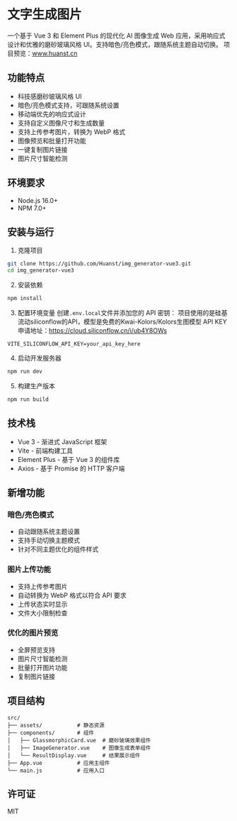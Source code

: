 # 文字生成图片

一个基于 Vue 3 和 Element Plus 的现代化 AI 图像生成 Web 应用，采用响应式设计和优雅的磨砂玻璃风格 UI。支持暗色/亮色模式，跟随系统主题自动切换。
项目预览：www.huanst.cn

## 功能特点

- 科技感磨砂玻璃风格 UI
- 暗色/亮色模式支持，可跟随系统设置
- 移动端优先的响应式设计
- 支持自定义图像尺寸和生成数量
- 支持上传参考图片，转换为 WebP 格式
- 图像预览和批量打开功能
- 一键复制图片链接
- 图片尺寸智能检测

## 环境要求

- Node.js 16.0+
- NPM 7.0+

## 安装与运行

1. 克隆项目

```bash
git clone https://github.com/Huanst/img_generator-vue3.git
cd img_generator-vue3
```

2. 安装依赖

```bash
npm install
```

3. 配置环境变量
   创建`.env.local`文件并添加您的 API 密钥：
   项目使用的是硅基流动siliconflow的API，模型是免费的Kwai-Kolors/Kolors生图模型
   API KEY申请地址：https://cloud.siliconflow.cn/i/ub4Y8OWs

```
VITE_SILICONFLOW_API_KEY=your_api_key_here
```

4. 启动开发服务器

```bash
npm run dev
```

5. 构建生产版本

```bash
npm run build
```

## 技术栈

- Vue 3 - 渐进式 JavaScript 框架
- Vite - 前端构建工具
- Element Plus - 基于 Vue 3 的组件库
- Axios - 基于 Promise 的 HTTP 客户端

## 新增功能

### 暗色/亮色模式

- 自动跟随系统主题设置
- 支持手动切换主题模式
- 针对不同主题优化的组件样式

### 图片上传功能

- 支持上传参考图片
- 自动转换为 WebP 格式以符合 API 要求
- 上传状态实时显示
- 文件大小限制检查

### 优化的图片预览

- 全屏预览支持
- 图片尺寸智能检测
- 批量打开图片功能
- 复制图片链接

## 项目结构

```
src/
├── assets/           # 静态资源
├── components/       # 组件
│   ├── GlassmorphicCard.vue  # 磨砂玻璃效果组件
│   ├── ImageGenerator.vue    # 图像生成表单组件
│   └── ResultDisplay.vue     # 结果展示组件
├── App.vue           # 应用主组件
└── main.js           # 应用入口
```

## 许可证

MIT
